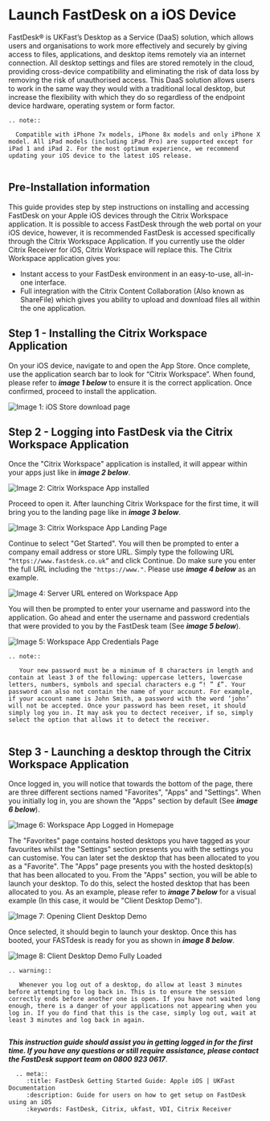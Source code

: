 
 # Launch FastDesk on a iOS Device
 
FastDesk®  is UKFast’s Desktop as a Service (DaaS) solution, which allows users and organisations to work more effectively and securely by giving access to files, applications, and desktop items remotely via an internet connection. All desktop settings and files are stored remotely in the cloud, providing cross-device compatibility and eliminating the risk of data loss by removing the risk of unauthorised access. This DaaS solution allows users to work in the same way they would with a traditional local desktop, but increase the flexibility with which they do so regardless of the endpoint device hardware, operating system or form factor.

 ```eval_rst
.. note::

   Compatible with iPhone 7x models, iPhone 8x models and only iPhone X model. All iPad models (including iPad Pro) are supported except for iPad 1 and iPad 2. For the most optimum experience, we recommend updating your iOS device to the latest iOS release.
   
```

## Pre-Installation information

This guide provides step by step instructions on installing and accessing FastDesk on your Apple iOS devices through the Citrix Workspace application. It is possible to access FastDesk through the web portal on your iOS device, however, it is recommended FastDesk is accessed specifically through the Citrix Workspace Application. If you currently use the older Citrix Receiver for iOS, Citrix Workspace will replace this. The Citrix Workspace application gives you:

- Instant access to your FastDesk environment in an easy-to-use, all-in-one interface. 
- Full integration with the Citrix Content Collaboration (Also known as ShareFile) which gives you ability to upload and download files all within the one application. 

## Step 1 - Installing the Citrix Workspace Application

On your iOS device, navigate to and open the App Store. Once complete, use the application search bar to look for “Citrix Workspace”. When found, please refer to **_image 1 below_** to ensure it is the correct application. Once confirmed, proceed to install the application.

![Image 1: iOS Store download page](files/Appstoreios.png "Image 1: iOS Store download page")


## Step 2 - Logging into FastDesk via the Citrix Workspace Application

Once the "Citrix Workspace" application is installed, it will appear within your apps just like in **_image 2 below_**.

![Image 2: Citrix Workspace App installed](files/onceinstalledios.png "Image 2: Citrix Workspace App installed")


Proceed to open it. After launching Citrix Workspace for the first time, it will bring you to the landing page like in **_image 3 below_**. 


![Image 3: Citrix Workspace App Landing Page](files/openedonceios.png "Image 3: Citrix Workspace App Landing Page")


Continue to select "Get Started".  You will then be prompted to enter a company email address or store URL. Simply type the following URL `“https://www.fastdesk.co.uk”` and click Continue. Do make sure you enter the full URL including the `"https://www."`. Please use **_image 4 below_** as an example.

![Image 4: Server URL entered on Workspace App](files/enteredURLios.png "Image 4: Server URL entered on Workspace App")

You will then be prompted to enter your username and password into the application. Go ahead and enter the username and password credentials that were provided to you by the FastDesk team (See **_image 5 below_**). 

![Image 5: Workspace App Credentials Page](files/entercredsios.png "Image 5: Workspace App Credentials Page")

```eval_rst
.. note::

   Your new password must be a minimum of 8 characters in length and contain at least 3 of the following: uppercase letters, lowercase letters, numbers, symbols and special characters e.g “! ” £”. Your password can also not contain the name of your account. For example, if your account name is John Smith, a password with the word ‘john’ will not be accepted. Once your password has been reset, it should simply log you in. It may ask you to dectect receiver, if so, simply select the option that allows it to detect the receiver.
   
```

## Step 3 - Launching a desktop through the Citrix Workspace Application

Once logged in, you will notice that towards the bottom of the page, there are three different sections named "Favorites", "Apps" and "Settings".  When you initially log in, you are shown the "Apps" section by default (See **_image 6 below_**). 

![Image 6: Workspace App Logged in Homepage](files/cwahomepageios.png "Image 6: Workspace App Logged in Homepage")

The "Favorites" page contains hosted desktops you have tagged as your favourites whilst the "Settings" section presents you with the settings you can customise. You can later set the desktop that has been allocated to you as a "Favorite". The "Apps" page presents you with the hosted desktop(s) that has been allocated to you. From the "Apps" section, you will be able to launch your desktop. To do this, select the hosted desktop that has been allocated to you. As an example, please refer to **_image 7 below_** for a visual example (In this case, it would be "Client Desktop Demo").

![Image 7: Opening Client Desktop Demo](files/Openingios.png "Image 7: Opening Client Desktop Demo")

Once selected, it should begin to launch your desktop. Once this has booted, your FASTdesk is ready for you as shown in **_image 8 below_**.

![Image 8: Client Desktop Demo Fully Loaded](files/loadedios.png "Image 8: Client Desktop Demo Fully Loaded")

```eval_rst
.. warning::

   Whenever you log out of a desktop, do allow at least 3 minutes before attempting to log back in. This is to ensure the session correctly ends before another one is open. If you have not waited long enough, there is a danger of your applications not appearing when you log in. If you do find that this is the case, simply log out, wait at least 3 minutes and log back in again.
   
```

**_This instruction guide should assist you in getting logged in for the first time. If you have any questions or still require assistance, please contact the FastDesk support team on 0800 923 0617_**.


 ```eval_rst
   .. meta::
      :title: FastDesk Getting Started Guide: Apple iOS | UKFast Documentation
      :description: Guide for users on how to get setup on FastDesk using an iOS
      :keywords: FastDesk, Citrix, ukfast, VDI, Citrix Receiver 
```
